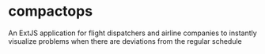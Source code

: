 # compactops
 An ExtJS application for flight dispatchers and airline companies to instantly visualize problems when there are deviations from the regular schedule
